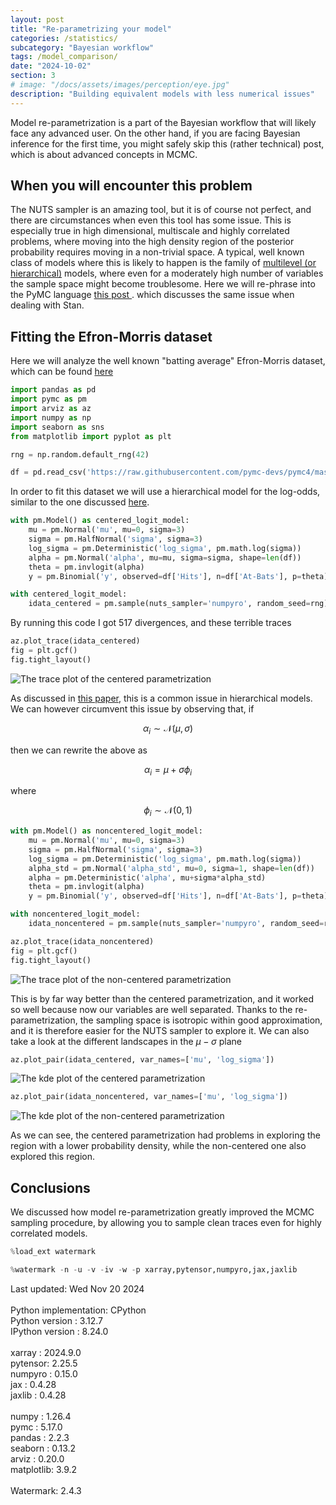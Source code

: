 ```yaml
---
layout: post
title: "Re-parametrizing your model"
categories: /statistics/
subcategory: "Bayesian workflow"
tags: /model_comparison/
date: "2024-10-02"
section: 3
# image: "/docs/assets/images/perception/eye.jpg"
description: "Building equivalent models with less numerical issues"
---
```


Model re-parametrization is a part of the Bayesian workflow that will likely face any advanced
user. On the other hand, if you are facing Bayesian inference for the first time, you might
safely skip this (rather technical) post, which is about advanced concepts
in MCMC.

## When you will encounter this problem

The NUTS sampler is an amazing tool, but it is of course not perfect,
and there are circumstances when even this tool has some issue.
This is especially true in high dimensional, multiscale and highly correlated
problems, where moving into the high density region of the posterior
probability requires moving in a non-trivial space.
A typical, well known class of models where this is likely to happen is
the family of [multilevel (or hierarchical)](/statistics/hierarchical_models) models,
where even for a moderately high number of variables the sample
space might become troublesome.
Here we will re-phrase into the PyMC language [this post
](https://mc-stan.org/users/documentation/case-studies/pool-binary-trials.html).
which discusses the same issue when dealing with Stan.

## Fitting the Efron-Morris dataset

Here we will analyze the well known "batting average" Efron-Morris
dataset, which can be found [here](https://raw.githubusercontent.com/pymc-devs/pymc4/master/notebooks/data/efron-morris-75-data.tsv)

```python
import pandas as pd
import pymc as pm
import arviz as az
import numpy as np
import seaborn as sns
from matplotlib import pyplot as plt

rng = np.random.default_rng(42)

df = pd.read_csv('https://raw.githubusercontent.com/pymc-devs/pymc4/master/notebooks/data/efron-morris-75-data.tsv', sep='\t')
```

In order to fit this dataset we will use a hierarchical
model for the log-odds, similar to the one discussed [here](statistics/hierarchical_models).

```python
with pm.Model() as centered_logit_model:
    mu = pm.Normal('mu', mu=0, sigma=3)
    sigma = pm.HalfNormal('sigma', sigma=3)
    log_sigma = pm.Deterministic('log_sigma', pm.math.log(sigma))
    alpha = pm.Normal('alpha', mu=mu, sigma=sigma, shape=len(df))
    theta = pm.invlogit(alpha)
    y = pm.Binomial('y', observed=df['Hits'], n=df['At-Bats'], p=theta)

with centered_logit_model:
    idata_centered = pm.sample(nuts_sampler='numpyro', random_seed=rng)

```

By running this code I got 517 divergences, and these terrible traces

```python
az.plot_trace(idata_centered)
fig = plt.gcf()
fig.tight_layout()
```
![
The trace plot of the centered parametrization](/docs/assets/images/statistics/reparametrization/trace_centered.webp)

As discussed in [this paper](https://arxiv.org/pdf/1312.0906),
this is a common issue in hierarchical models.
We can however circumvent this issue by observing that,
if

$$
\alpha_i \sim \mathcal{N}(\mu, \sigma)
$$

then we can rewrite the above as

$$
\alpha_i = \mu + \sigma \phi_i
$$

where

$$
\phi_i \sim \mathcal{N}(0, 1)
$$

```python
with pm.Model() as noncentered_logit_model:
    mu = pm.Normal('mu', mu=0, sigma=3)
    sigma = pm.HalfNormal('sigma', sigma=3)
    log_sigma = pm.Deterministic('log_sigma', pm.math.log(sigma))
    alpha_std = pm.Normal('alpha_std', mu=0, sigma=1, shape=len(df))
    alpha = pm.Deterministic('alpha', mu+sigma*alpha_std)
    theta = pm.invlogit(alpha)
    y = pm.Binomial('y', observed=df['Hits'], n=df['At-Bats'], p=theta)

with noncentered_logit_model:
    idata_noncentered = pm.sample(nuts_sampler='numpyro', random_seed=rng)

az.plot_trace(idata_noncentered)
fig = plt.gcf()
fig.tight_layout()
```

![
The trace plot of the non-centered parametrization](/docs/assets/images/statistics/reparametrization/trace_noncentered.webp)

This is by far way better than the centered parametrization, and it worked
so well because now our variables are well separated.
Thanks to the re-parametrization, the sampling space
is isotropic within good approximation, and it is therefore easier
for the NUTS sampler to explore it.
We can also take a look at the different landscapes in the $\mu-\sigma$
plane

```python
az.plot_pair(idata_centered, var_names=['mu', 'log_sigma'])
```

![
The kde plot of the centered parametrization](/docs/assets/images/statistics/reparametrization/kde_centered.webp)


```python
az.plot_pair(idata_noncentered, var_names=['mu', 'log_sigma'])
```

![
The kde plot of the non-centered parametrization](/docs/assets/images/statistics/reparametrization/kde_noncentered.webp)

As we can see, the centered parametrization had problems
in exploring the region with a lower probability density,
while the non-centered one also explored this region.

## Conclusions

We discussed how model re-parametrization greatly improved the MCMC
sampling procedure, by allowing you to sample clean traces even
for highly correlated models.


```python
%load_ext watermark
```

```python
%watermark -n -u -v -iv -w -p xarray,pytensor,numpyro,jax,jaxlib
```

<div class="code">
Last updated: Wed Nov 20 2024
<br>

<br>
Python implementation: CPython
<br>
Python version       : 3.12.7
<br>
IPython version      : 8.24.0
<br>

<br>
xarray  : 2024.9.0
<br>
pytensor: 2.25.5
<br>
numpyro : 0.15.0
<br>
jax     : 0.4.28
<br>
jaxlib  : 0.4.28
<br>

<br>
numpy     : 1.26.4
<br>
pymc      : 5.17.0
<br>
pandas    : 2.2.3
<br>
seaborn   : 0.13.2
<br>
arviz     : 0.20.0
<br>
matplotlib: 3.9.2
<br>

<br>
Watermark: 2.4.3
<br>
</div>